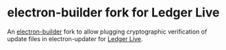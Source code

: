 # electron-builder fork for Ledger Live

An [electron-builder](https://github.com/electron-userland/electron-builder) fork to allow plugging cryptographic verification of update files in electron-updater for [Ledger Live](https://github.com/LedgerHQ/ledger-live-desktop).
